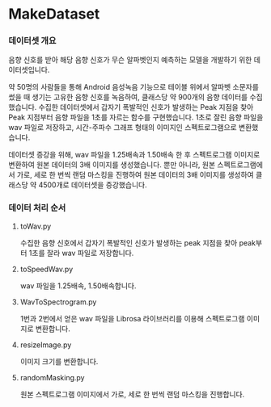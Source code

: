 # MakeDataset

### **데이터셋 개요**

음향 신호를 받아 해당 음향 신호가 무슨 알파벳인지 예측하는 모델을 개발하기 위한 데이터셋입니다.

  약 50명의 사람들을 통해 Android 음성녹음 기능으로 테이블 위에서 알파벳 소문자를 썼을 때 생기는 고유한 음향 신호를 녹음하여, 클래스당 약 900개의 음향 데이터를 수집했습니다. 수집한 데이터셋에서 갑자기 폭발적인 신호가 발생하는 Peak 지점을 찾아 Peak 지점부터 음향 파일을 1초를 자르는 함수를 구현했습니다. 1초로 잘린 음향 파일을 wav 파일로 저장하고, 시간-주파수 그래프 형태의 이미지인 스펙트로그램으로 변환했습니다. 

  데이터셋 증강을 위해, wav 파일을 1.25배속과 1.50배속 한 후 스펙트로그램 이미지로 변환하여 원본 데이터의 3배 이미지를 생성했습니다. 뿐만 아니라, 원본 스펙트로그램에서 가로, 세로 한 번씩 랜덤 마스킹을 진행하여 원본 데이터의 3배 이미지를 생성하여 클래스당 약 4500개로 데이터셋을 증강했습니다.


  ### **데이터 처리 순서**

1. toWav.py

   수집한 음향 신호에서 갑자기 폭발적인 신호가 발생하는 peak 지점을 찾아 peak부터 1초를 잘라 wav 파일로 저장합니다.
    
2. toSpeedWav.py

   wav 파일을 1.25배속, 1.50배속합니다.
    
3. WavToSpectrogram.py
   
    1번과 2번에서 얻은 wav 파일을 Librosa 라이브러리를 이용해 스펙트로그램 이미지로 변환합니다.
    
4. resizeImage.py

   이미지 크기를 변환합니다.
    
5. randomMasking.py

   원본 스펙트로그램 이미지에서 가로, 세로 한 번씩 랜덤 마스킹을 진행합니다.
